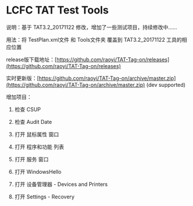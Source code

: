 # LCFC TAT Test Tools

说明：基于 TAT3.2_20171122 修改，增加了一些测试项目，持续修改中……

用法：将 TestPlan.xml文件 和 Tools文件夹 覆盖到 TAT3.2_20171122 工具的相应位置

release版下载地址：[https://github.com/raoyi/TAT-Tag-on/releases](https://github.com/raoyi/TAT-Tag-on/releases)

实时更新版：[https://github.com/raoyi/TAT-Tag-on/archive/master.zip](https://github.com/raoyi/TAT-Tag-on/archive/master.zip)    (dev supported)

增加项目：

  1. 检查 CSUP

  2. 检查 Audit Date

  3. 打开 鼠标属性 窗口

  4. 打开 程序和功能 列表

  5. 打开 服务 窗口

  6. 打开 WindowsHello

  7. 打开 设备管理器 - Devices and Printers

  8. 打开 Settings - Recovery
